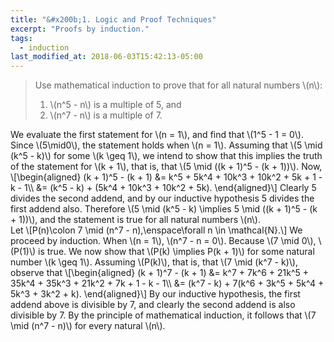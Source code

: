 ```yaml
---
title: "&#x200b;1. Logic and Proof Techniques"
excerpt: "Proofs by induction."
tags:
  - induction
last_modified_at: 2018-06-03T15:42:13-05:00
---
```


> Use mathematical induction to prove that for all natural numbers \\(n\\):
> 1. \\(n^5 - n\\) is a multiple of 5, and
> 2. \\(n^7 - n\\) is a multiple of 7.

<div class="proof">
  We evaluate the first statement for \(n = 1\), and find that \(1^5 - 1 = 0\). Since \(5\mid0\), the statement holds when \(n = 1\). Assuming that \(5 \mid (k^5 - k)\) for some \(k \geq 1\), we intend to show that this implies the truth of the statement for \(k + 1\), that is, that \(5 \mid ((k + 1)^5 - (k + 1))\). Now,
  \[\begin{aligned}
    (k + 1)^5 - (k + 1) &= k^5 + 5k^4 + 10k^3 + 10k^2 + 5k + 1 - k - 1\\
    &= (k^5 - k) + (5k^4 + 10k^3 + 10k^2 + 5k).
  \end{aligned}\]
  Clearly 5 divides the second addend, and by our inductive hypothesis 5 divides the first addend also. Therefore \(5 \mid (k^5 - k) \implies 5 \mid ((k + 1)^5 - (k + 1))\), and the statement is true for all natural numbers \(n\).
</div>

<div class="proof">
Let \[P(n)\colon 7 \mid (n^7 - n),\enspace\forall n \in \mathcal{N}.\]
We proceed by induction. When \(n = 1\), \(n^7 - n = 0\). Because
\(7 \mid 0\), \(P(1)\) is true. We now show that \(P(k) \implies
P(k + 1)\) for some natural number \(k \geq 1\). Assuming \(P(k)\), that
is, that \(7 \mid (k^7 - k)\), observe that
\[\begin{aligned}
  (k + 1)^7 - (k + 1) &= k^7 + 7k^6 + 21k^5 + 35k^4 + 35k^3 + 21k^2 + 7k
  + 1 - k - 1\\
  &= (k^7 - k) + 7(k^6 + 3k^5 + 5k^4 + 5k^3 + 3k^2 + k).
\end{aligned}\]
By our inductive hypothesis, the first addend above is divisible by 7,
and clearly the second addend is also divisible by 7. By the principle
of mathematical induction, it follows that \(7 \mid (n^7 - n)\) for
every natural \(n\).
</div>
